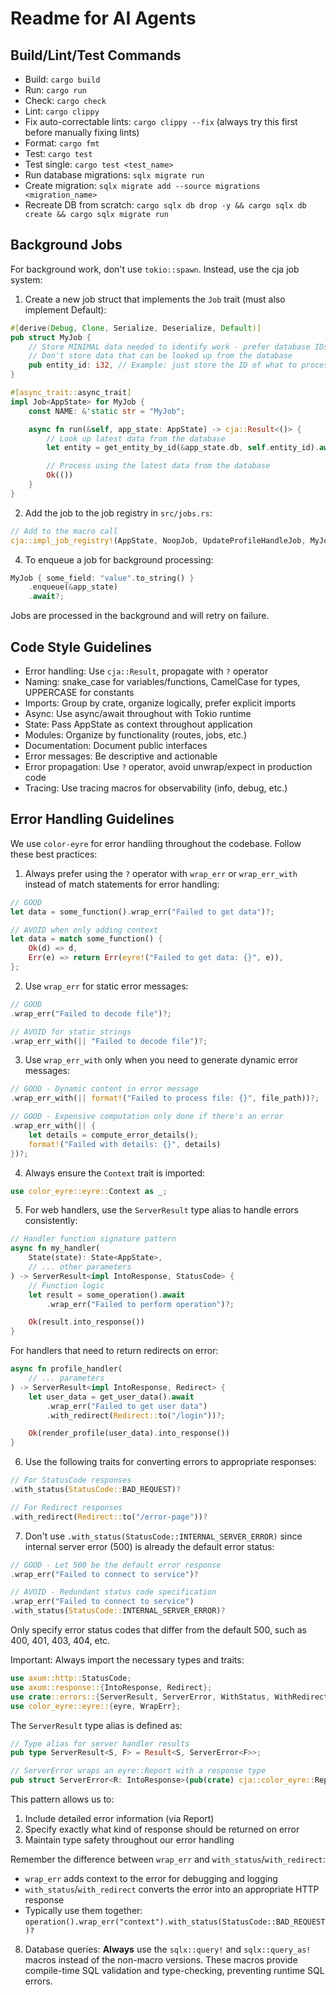 # Readme for AI Agents

## Build/Lint/Test Commands

- Build: `cargo build`
- Run: `cargo run`
- Check: `cargo check`
- Lint: `cargo clippy`
- Fix auto-correctable lints: `cargo clippy --fix` (always try this first before manually fixing lints)
- Format: `cargo fmt`
- Test: `cargo test`
- Test single: `cargo test <test_name>`
- Run database migrations: `sqlx migrate run`
- Create migration: `sqlx migrate add --source migrations <migration_name>`
- Recreate DB from scratch: `cargo sqlx db drop -y && cargo sqlx db create && cargo sqlx migrate run`

## Background Jobs

For background work, don't use `tokio::spawn`. Instead, use the cja job system:

1. Create a new job struct that implements the `Job` trait (must also implement Default):

```rust
#[derive(Debug, Clone, Serialize, Deserialize, Default)]
pub struct MyJob {
    // Store MINIMAL data needed to identify work - prefer database IDs
    // Don't store data that can be looked up from the database
    pub entity_id: i32, // Example: just store the ID of what to process
}

#[async_trait::async_trait]
impl Job<AppState> for MyJob {
    const NAME: &'static str = "MyJob";

    async fn run(&self, app_state: AppState) -> cja::Result<()> {
        // Look up latest data from the database
        let entity = get_entity_by_id(&app_state.db, self.entity_id).await?;

        // Process using the latest data from the database
        Ok(())
    }
}
```

2. Add the job to the job registry in `src/jobs.rs`:

```rust
// Add to the macro call
cja::impl_job_registry!(AppState, NoopJob, UpdateProfileHandleJob, MyJob);
```

4. To enqueue a job for background processing:

```rust
MyJob { some_field: "value".to_string() }
    .enqueue(&app_state)
    .await?;
```

Jobs are processed in the background and will retry on failure.

## Code Style Guidelines

- Error handling: Use `cja::Result`, propagate with `?` operator
- Naming: snake_case for variables/functions, CamelCase for types, UPPERCASE for constants
- Imports: Group by crate, organize logically, prefer explicit imports
- Async: Use async/await throughout with Tokio runtime
- State: Pass AppState as context throughout application
- Modules: Organize by functionality (routes, jobs, etc.)
- Documentation: Document public interfaces
- Error messages: Be descriptive and actionable
- Error propagation: Use `?` operator, avoid unwrap/expect in production code
- Tracing: Use tracing macros for observability (info, debug, etc.)

## Error Handling Guidelines

We use `color-eyre` for error handling throughout the codebase. Follow these best practices:

1. Always prefer using the `?` operator with `wrap_err` or `wrap_err_with` instead of match statements for error handling:

```rust
// GOOD
let data = some_function().wrap_err("Failed to get data")?;

// AVOID when only adding context
let data = match some_function() {
    Ok(d) => d,
    Err(e) => return Err(eyre!("Failed to get data: {}", e)),
};
```

2. Use `wrap_err` for static error messages:

```rust
// GOOD
.wrap_err("Failed to decode file")?;

// AVOID for static strings
.wrap_err_with(|| "Failed to decode file")?;
```

3. Use `wrap_err_with` only when you need to generate dynamic error messages:

```rust
// GOOD - Dynamic content in error message
.wrap_err_with(|| format!("Failed to process file: {}", file_path))?;

// GOOD - Expensive computation only done if there's an error
.wrap_err_with(|| {
    let details = compute_error_details();
    format!("Failed with details: {}", details)
})?;
```

4. Always ensure the `Context` trait is imported:

```rust
use color_eyre::eyre::Context as _;
```

5. For web handlers, use the `ServerResult` type alias to handle errors consistently:

```rust
// Handler function signature pattern
async fn my_handler(
    State(state): State<AppState>,
    // ... other parameters
) -> ServerResult<impl IntoResponse, StatusCode> {
    // Function logic
    let result = some_operation().await
        .wrap_err("Failed to perform operation")?;

    Ok(result.into_response())
}
```

For handlers that need to return redirects on error:

```rust
async fn profile_handler(
    // ... parameters
) -> ServerResult<impl IntoResponse, Redirect> {
    let user_data = get_user_data().await
        .wrap_err("Failed to get user data")
        .with_redirect(Redirect::to("/login"))?;

    Ok(render_profile(user_data).into_response())
}
```

6. Use the following traits for converting errors to appropriate responses:

```rust
// For StatusCode responses
.with_status(StatusCode::BAD_REQUEST)?

// For Redirect responses
.with_redirect(Redirect::to("/error-page"))?
```

7. Don't use `.with_status(StatusCode::INTERNAL_SERVER_ERROR)` since internal server error (500) is already the default error status:

```rust
// GOOD - Let 500 be the default error response
.wrap_err("Failed to connect to service")?

// AVOID - Redundant status code specification
.wrap_err("Failed to connect to service")
.with_status(StatusCode::INTERNAL_SERVER_ERROR)?
```

Only specify error status codes that differ from the default 500, such as 400, 401, 403, 404, etc.

Important: Always import the necessary types and traits:

```rust
use axum::http::StatusCode;
use axum::response::{IntoResponse, Redirect};
use crate::errors::{ServerResult, ServerError, WithStatus, WithRedirect};
use color_eyre::eyre::{eyre, WrapErr};
```

The `ServerResult` type alias is defined as:

```rust
// Type alias for server handler results
pub type ServerResult<S, F> = Result<S, ServerError<F>>;

// ServerError wraps an eyre::Report with a response type
pub struct ServerError<R: IntoResponse>(pub(crate) cja::color_eyre::Report, pub(crate) R);
```

This pattern allows us to:

1. Include detailed error information (via Report)
2. Specify exactly what kind of response should be returned on error
3. Maintain type safety throughout our error handling

Remember the difference between `wrap_err` and `with_status`/`with_redirect`:

- `wrap_err` adds context to the error for debugging and logging
- `with_status`/`with_redirect` converts the error into an appropriate HTTP response
- Typically use them together: `operation().wrap_err("context").with_status(StatusCode::BAD_REQUEST)?`

8. Database queries: **Always** use the `sqlx::query!` and `sqlx::query_as!` macros instead of the non-macro versions. These macros provide compile-time SQL validation and type-checking, preventing runtime SQL errors.
